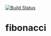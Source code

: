 [![Build Status](http://localhost:8080/buildStatus/icon?job=fibonacci)](http://localhost:8080/job/fibonacci/)

# fibonacci

